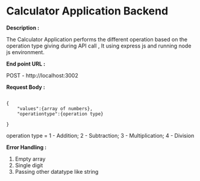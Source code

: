 # Calculator Application Backend

**Description :**

The Calculator Application performs the different operation based on the operation type giving during API call , It using express js and running node js environment.

**End point URL :**

POST - http://localhost:3002

**Request Body :**

```

{
    "values":{array of numbers},
    "operationtype":{operation type}

}
```

operation type = 1 - Addition; 2 - Subtraction; 3 - Multiplication; 4 - Division

**Error Handling :**

1. Empty array
2. Single digit
3. Passing other datatype like string
